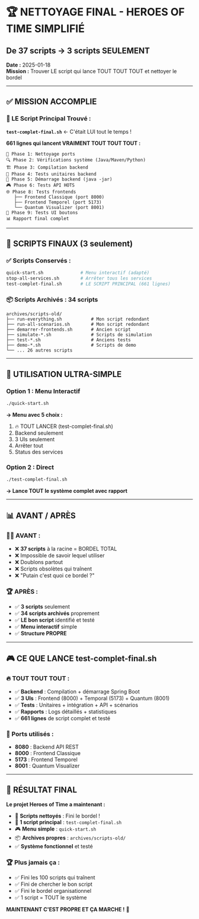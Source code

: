# 🏆 NETTOYAGE FINAL - HEROES OF TIME SIMPLIFIÉ
## De 37 scripts → 3 scripts SEULEMENT

**Date :** 2025-01-18  
**Mission :** Trouver LE script qui lance TOUT TOUT TOUT et nettoyer le bordel

---

## ✅ **MISSION ACCOMPLIE**

### **🎯 LE Script Principal Trouvé :**
**`test-complet-final.sh`** ← C'était LUI tout le temps !

**661 lignes qui lancent VRAIMENT TOUT TOUT TOUT :**
```
🧹 Phase 1: Nettoyage ports
🔍 Phase 2: Vérifications système (Java/Maven/Python)
🏗️ Phase 3: Compilation backend
🧪 Phase 4: Tests unitaires backend  
🚀 Phase 5: Démarrage backend (java -jar)
🎮 Phase 6: Tests API HOTS
🌐 Phase 8: Tests frontends
   ├── Frontend Classique (port 8000)
   ├── Frontend Temporel (port 5173)  
   └── Quantum Visualizer (port 8001)
🔧 Phase 9: Tests UI boutons
📊 Rapport final complet
```

---

## 📁 **SCRIPTS FINAUX (3 seulement)**

### **✅ Scripts Conservés :**
```bash
quick-start.sh              # Menu interactif (adapté)
stop-all-services.sh        # Arrêter tous les services  
test-complet-final.sh       # LE SCRIPT PRINCIPAL (661 lignes)
```

### **📦 Scripts Archivés : 34 scripts**
```
archives/scripts-old/
├── run-everything.sh           # Mon script redondant
├── run-all-scenarios.sh        # Mon script redondant  
├── demarrer-frontends.sh       # Ancien script
├── simulate-*.sh               # Scripts de simulation
├── test-*.sh                   # Anciens tests
├── demo-*.sh                   # Scripts de demo
└── ... 26 autres scripts
```

---

## 🎯 **UTILISATION ULTRA-SIMPLE**

### **Option 1 : Menu Interactif**
```bash
./quick-start.sh
```
**→ Menu avec 5 choix :**
1. 🔥 TOUT LANCER (test-complet-final.sh)
2. Backend seulement  
3. 3 UIs seulement
4. Arrêter tout
5. Status des services

### **Option 2 : Direct**
```bash
./test-complet-final.sh
```
**→ Lance TOUT le système complet avec rapport**

---

## 📊 **AVANT / APRÈS**

### **😵‍💫 AVANT :**
- ❌ **37 scripts** à la racine = BORDEL TOTAL
- ❌ Impossible de savoir lequel utiliser
- ❌ Doublons partout
- ❌ Scripts obsolètes qui traînent
- ❌ "Putain c'est quoi ce bordel ?"

### **🏆 APRÈS :**
- ✅ **3 scripts** seulement
- ✅ **34 scripts archivés** proprement
- ✅ **LE bon script** identifié et testé
- ✅ **Menu interactif** simple
- ✅ **Structure PROPRE**

---

## 🎮 **CE QUE LANCE test-complet-final.sh**

### **🔥 TOUT TOUT TOUT :**
- ✅ **Backend** : Compilation + démarrage Spring Boot
- ✅ **3 UIs** : Frontend (8000) + Temporal (5173) + Quantum (8001)  
- ✅ **Tests** : Unitaires + intégration + API + scénarios
- ✅ **Rapports** : Logs détaillés + statistiques
- ✅ **661 lignes** de script complet et testé

### **🎯 Ports utilisés :**
- **8080** : Backend API REST
- **8000** : Frontend Classique
- **5173** : Frontend Temporel  
- **8001** : Quantum Visualizer

---

## 🚀 **RÉSULTAT FINAL**

**Le projet Heroes of Time a maintenant :**
- 🧹 **Scripts nettoyés** : Fini le bordel !
- 🎯 **1 script principal** : `test-complet-final.sh`
- 🎮 **Menu simple** : `quick-start.sh`
- 📦 **Archives propres** : `archives/scripts-old/`
- ✅ **Système fonctionnel** et testé

### **🏆 Plus jamais ça :**
- ✅ Fini les 100 scripts qui traînent
- ✅ Fini de chercher le bon script
- ✅ Fini le bordel organisationnel  
- ✅ 1 script = TOUT le système

**MAINTENANT C'EST PROPRE ET ÇA MARCHE !** 🎉 